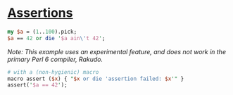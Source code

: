 [1]: https://rosettacode.org/wiki/Assertions

# [Assertions][1]

```perl
my $a = (1..100).pick;
$a == 42 or die '$a ain\'t 42';
```


*Note: This example uses an experimental feature, and does not work in the primary Perl 6 compiler, Rakudo.*

```perl
# with a (non-hygienic) macro
macro assert ($x) { "$x or die 'assertion failed: $x'" }
assert('$a == 42');
```
